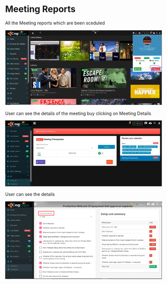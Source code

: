 # Meeting Reports

All the Meeting reports which are been sceduled

![](../.gitbook/assets/image%20%28302%29.png)

User can see the details of the meeting buy clicking on Meeting Details

![](../.gitbook/assets/image%20%2875%29.png)

User can see the details

![](../.gitbook/assets/image%20%2872%29.png)

